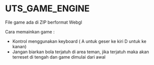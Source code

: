 # UTS_GAME_ENGINE
File game ada di ZIP berformat Webgl

Cara memainkan game : 
- Kontrol menggunakan keyboard ( A untuk geser ke kiri D untuk ke kanan)
- Jangan biarkan bola terjatuh di area teman, jika terjatuh maka akan terreset di tengah dan game dimulai dari awal
